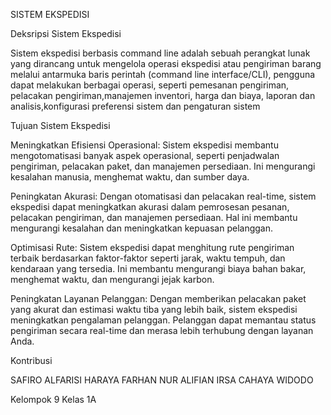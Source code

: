 SISTEM EKSPEDISI

Deksripsi Sistem Ekspedisi

Sistem ekspedisi berbasis command line adalah sebuah perangkat lunak yang dirancang untuk mengelola operasi ekspedisi atau pengiriman barang melalui antarmuka baris perintah (command line interface/CLI), pengguna dapat melakukan berbagai operasi, seperti pemesanan pengiriman, pelacakan pengiriman,manajemen inventori, harga dan biaya, laporan dan analisis,konfigurasi preferensi sistem dan pengaturan sistem

Tujuan Sistem Ekspedisi

Meningkatkan Efisiensi Operasional: Sistem ekspedisi membantu mengotomatisasi banyak aspek operasional, seperti penjadwalan pengiriman, pelacakan paket, dan manajemen persediaan. Ini mengurangi kesalahan manusia, menghemat waktu, dan sumber daya.

Peningkatan Akurasi: Dengan otomatisasi dan pelacakan real-time, sistem ekspedisi dapat meningkatkan akurasi dalam pemrosesan pesanan,
pelacakan pengiriman, dan manajemen persediaan. Hal ini membantu mengurangi kesalahan dan meningkatkan kepuasan pelanggan.

Optimisasi Rute: Sistem ekspedisi dapat menghitung rute pengiriman terbaik berdasarkan faktor-faktor seperti jarak, waktu tempuh, dan kendaraan yang tersedia. Ini membantu mengurangi biaya bahan bakar, menghemat waktu, dan mengurangi jejak karbon.

Peningkatan Layanan Pelanggan: Dengan memberikan pelacakan paket yang akurat dan estimasi waktu tiba yang lebih baik, sistem ekspedisi meningkatkan pengalaman pelanggan. Pelanggan dapat memantau status pengiriman secara real-time dan merasa lebih terhubung dengan layanan Anda.

Kontribusi

SAFIRO ALFARISI HARAYA FARHAN NUR ALIFIAN IRSA CAHAYA WIDODO

Kelompok 9 Kelas 1A
